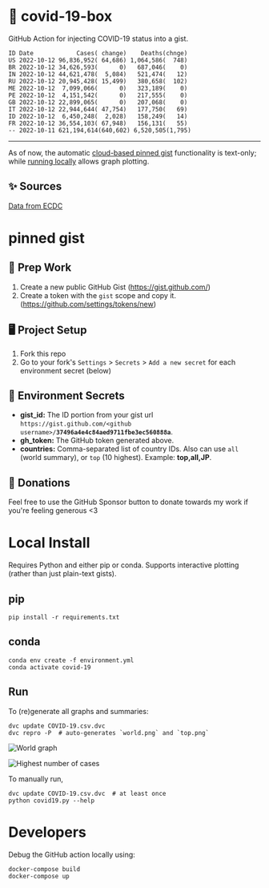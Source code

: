 # 🏥 covid-19-box

GitHub Action for injecting COVID-19 status into a gist.

```
ID Date            Cases( change)    Deaths(chnge)
US 2022-10-12 96,836,952( 64,686) 1,064,586(  748)
BR 2022-10-12 34,626,593(      0)   687,046(    0)
IN 2022-10-12 44,621,478(  5,084)   521,474(   12)
RU 2022-10-12 20,945,428( 15,499)   380,658(  102)
ME 2022-10-12  7,099,066(      0)   323,189(    0)
PE 2022-10-12  4,151,542(      0)   217,555(    0)
GB 2022-10-12 22,899,065(      0)   207,068(    0)
IT 2022-10-12 22,944,644( 47,754)   177,750(   69)
ID 2022-10-12  6,450,248(  2,028)   158,249(   14)
FR 2022-10-12 36,554,103( 67,948)   156,131(   55)
-- 2022-10-11 621,194,614(640,602) 6,520,505(1,795)
```

---

As of now, the automatic [cloud-based pinned gist](#pinned-gist) functionality is text-only;
while [running locally](#local-install) allows graph plotting.

## ✨ Sources

[Data from ECDC](https://www.ecdc.europa.eu/en/publications-data/download-todays-data-geographic-distribution-covid-19-cases-worldwide)

# pinned gist

## 🎒 Prep Work
1. Create a new public GitHub Gist (https://gist.github.com/)
1. Create a token with the `gist` scope and copy it. (https://github.com/settings/tokens/new)

## 🖥 Project Setup
1. Fork this repo
1. Go to your fork's `Settings` > `Secrets` > `Add a new secret` for each environment secret (below)

## 🤫 Environment Secrets
- **gist_id:** The ID portion from your gist url `https://gist.github.com/<github username>/`**`37496a4e4c84aed9711fbe3ec560888a`**.
- **gh_token:** The GitHub token generated above.
- **countries:** Comma-separated list of country IDs. Also can use `all` (world summary), or `top` (10 highest). Example: **top,all,JP**.

## 💸 Donations

Feel free to use the GitHub Sponsor button to donate towards my work if you're feeling generous <3

# Local Install

Requires Python and either pip or conda. Supports interactive plotting (rather than just plain-text gists).

## pip

```
pip install -r requirements.txt
```

## conda

```
conda env create -f environment.yml
conda activate covid-19
```

## Run

To (re)generate all graphs and summaries:

```
dvc update COVID-19.csv.dvc
dvc repro -P  # auto-generates `world.png` and `top.png`
```

![World graph](world.png)

![Highest number of cases](top.png)

To manually run,

```
dvc update COVID-19.csv.dvc  # at least once
python covid19.py --help
```

# Developers

Debug the GitHub action locally using:

```
docker-compose build
docker-compose up
```
